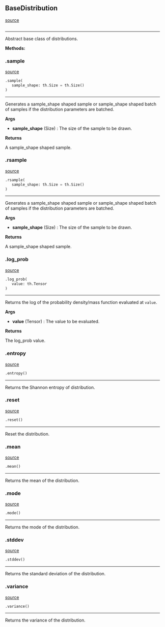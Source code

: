 #


## BaseDistribution
[source](https://github.com/RLE-Foundation/Hsuanwu\blob\main\hsuanwu/xplore/distribution/base.py\#L6)
```python 

```


---
Abstract base class of distributions.


**Methods:**


### .sample
[source](https://github.com/RLE-Foundation/Hsuanwu\blob\main\hsuanwu/xplore/distribution/base.py\#L14)
```python
.sample(
   sample_shape: th.Size = th.Size()
)
```

---
Generates a sample_shape shaped sample or sample_shape shaped batch of
samples if the distribution parameters are batched.


**Args**

* **sample_shape** (Size) : The size of the sample to be drawn.


**Returns**

A sample_shape shaped sample.

### .rsample
[source](https://github.com/RLE-Foundation/Hsuanwu\blob\main\hsuanwu/xplore/distribution/base.py\#L26)
```python
.rsample(
   sample_shape: th.Size = th.Size()
)
```

---
Generates a sample_shape shaped sample or sample_shape shaped batch of
samples if the distribution parameters are batched.


**Args**

* **sample_shape** (Size) : The size of the sample to be drawn.


**Returns**

A sample_shape shaped sample.

### .log_prob
[source](https://github.com/RLE-Foundation/Hsuanwu\blob\main\hsuanwu/xplore/distribution/base.py\#L38)
```python
.log_prob(
   value: th.Tensor
)
```

---
Returns the log of the probability density/mass function evaluated at `value`.


**Args**

* **value** (Tensor) : The value to be evaluated.


**Returns**

The log_prob value.

### .entropy
[source](https://github.com/RLE-Foundation/Hsuanwu\blob\main\hsuanwu/xplore/distribution/base.py\#L49)
```python
.entropy()
```

---
Returns the Shannon entropy of distribution.

### .reset
[source](https://github.com/RLE-Foundation/Hsuanwu\blob\main\hsuanwu/xplore/distribution/base.py\#L53)
```python
.reset()
```

---
Reset the distribution.

### .mean
[source](https://github.com/RLE-Foundation/Hsuanwu\blob\main\hsuanwu/xplore/distribution/base.py\#L57)
```python
.mean()
```

---
Returns the mean of the distribution.

### .mode
[source](https://github.com/RLE-Foundation/Hsuanwu\blob\main\hsuanwu/xplore/distribution/base.py\#L61)
```python
.mode()
```

---
Returns the mode of the distribution.

### .stddev
[source](https://github.com/RLE-Foundation/Hsuanwu\blob\main\hsuanwu/xplore/distribution/base.py\#L65)
```python
.stddev()
```

---
Returns the standard deviation of the distribution.

### .variance
[source](https://github.com/RLE-Foundation/Hsuanwu\blob\main\hsuanwu/xplore/distribution/base.py\#L69)
```python
.variance()
```

---
Returns the variance of the distribution.
